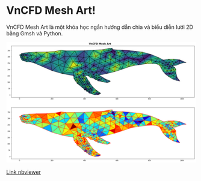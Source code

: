 # VnCFD Mesh Art!

VnCFD Mesh Art là một khóa học ngắn hướng dẫn chia và biểu diễn lưới 2D bằng Gmsh và Python. 

<img src='img/Whale.png'>

[Link nbviewer](https://nbviewer.jupyter.org/github/SangVn/VnCFD_Mesh_Art/blob/master/VnCFD%20Mesh%20Art.ipynb?fbclid=IwAR0c1pIJq_i7ETsT4UxWnwza3IAOl_K3HwyyZj4c_mW__1Q6siSo42j_87U)
